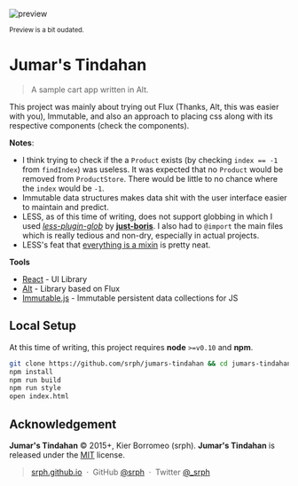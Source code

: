 ![preview](https://cloud.githubusercontent.com/assets/5093058/7192515/d6907e40-e4c8-11e4-9ba3-751befb3da8e.gif)

<sup>Preview is a bit oudated.</sup>

# Jumar's Tindahan
> A sample cart app written in Alt.

This project was mainly about trying out Flux (Thanks, Alt, this was easier with you), Immutable, and also an approach to placing css along with its respective components (check the components).

**Notes**:

- I think trying to check if the a `Product` exists (by checking `index == -1` from `findIndex`) was useless. It was expected that no `Product` would be removed from `ProductStore`. There would be little to no chance where the `index` would be `-1`.
- Immutable data structures makes data shit with the user interface easier to maintain and predict.
- LESS, as of this time of writing, does not support globbing in which I used [*less-plugin-glob*](https://github.com/just-boris/less-plugin-glob) by [**just-boris**](https://github.com/just-boris). I also had to `@import` the main files which is really tedious and non-dry, especially in actual projects.
- LESS's feat that [everything is a mixin](http://lesscss.org/features/#features-overview-feature-mixins) is pretty neat.

**Tools**

- [React](https://facebook.github.io/react) - UI Library
- [Alt](https://alt.js.org) - Library based on Flux
- [Immutable.js](https://facebook.github.io/immutable-js) - Immutable persistent data collections for JS

## Local Setup

At this time of writing, this project requires **node** `>=v0.10` and **npm**.

```bash
git clone https://github.com/srph/jumars-tindahan && cd jumars-tindahan
npm install
npm run build
npm run style
open index.html
```

## Acknowledgement

**Jumar's Tindahan** © 2015+, Kier Borromeo (srph). **Jumar's Tindahan** is released under the [MIT](mit-license.org) license.

> [srph.github.io](http://srph.github.io) &nbsp;&middot;&nbsp;
> GitHub [@srph](https://github.com/srph) &nbsp;&middot;&nbsp;
> Twitter [@_srph](https://twitter.com/_srph)
